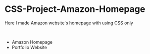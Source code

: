 # CSS-Project-Amazon-Homepage
<P>Here I made Amazon website's homepage with using CSS only</P>
<br>
<uL>
  <li>Amazon Homepage</li>
  <li>Portfolio Website</li>
</uL>

